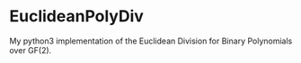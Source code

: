 # EuclideanPolyDiv
My python3 implementation of the Euclidean Division for Binary Polynomials over GF(2).
